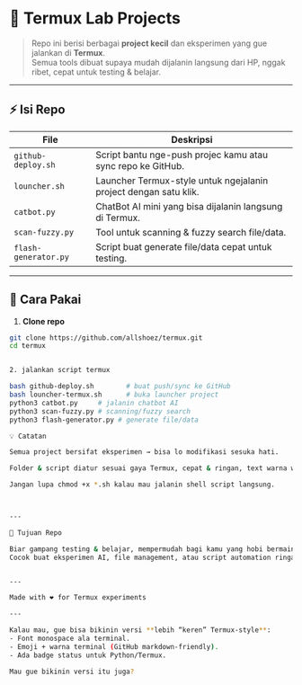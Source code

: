 # 🖤 Termux Lab Projects

> Repo ini berisi berbagai **project kecil** dan eksperimen yang gue jalankan di **Termux**.  
> Semua tools dibuat supaya mudah dijalanin langsung dari HP, nggak ribet, cepat untuk testing & belajar.

---

## ⚡ Isi Repo

| File | Deskripsi |
|------|-----------|
| `github-deploy.sh` | Script bantu nge-push projec kamu atau sync repo ke GitHub. |
| `louncher.sh` | Launcher Termux-style untuk ngejalanin project dengan satu klik. |
| `catbot.py` | ChatBot AI mini yang bisa dijalanin langsung di Termux. |
| `scan-fuzzy.py` | Tool untuk scanning & fuzzy search file/data. |
| `flash-generator.py` | Script buat generate file/data cepat untuk testing. |

---

## 🚀 Cara Pakai

1. **Clone repo**  
```bash
git clone https://github.com/allshoez/termux.git
cd termux


2. jalankan script termux

bash github-deploy.sh        # buat push/sync ke GitHub
bash louncher-termux.sh      # buka launcher project
python3 catbot.py     # jalanin chatbot AI
python3 scan-fuzzy.py # scanning/fuzzy search
python3 flash-generator.py # generate file/data

💡 Catatan

Semua project bersifat eksperimen → bisa lo modifikasi sesuka hati.

Folder & script diatur sesuai gaya Termux, cepat & ringan, text warna warni disain termux style custom

Jangan lupa chmod +x *.sh kalau mau jalanin shell script langsung.



---

📌 Tujuan Repo

Biar gampang testing & belajar, mempermudah bagi kamu yang hobi bermain di termux - semua project kecil bisa dijalankan di HP, tanpa PC.
Cocok buat eksperimen AI, file management, atau script automation ringan.


---

Made with ❤️ for Termux experiments

---

Kalau mau, gue bisa bikinin versi **lebih “keren” Termux-style**:  
- Font monospace ala terminal.  
- Emoji + warna terminal (GitHub markdown-friendly).  
- Ada badge status untuk Python/Termux.  

Mau gue bikinin versi itu juga?


